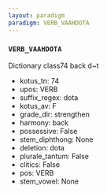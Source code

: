 ```yaml
---
layout: paradigm
paradigm: VERB_VAAHDOTA
---
```

### ` VERB_VAAHDOTA `

Dictionary class74 back d~t 
* kotus_tn: 74
* upos: VERB
* suffix_regex: dota
* kotus_av: F
* grade_dir: strengthen
* harmony: back
* possessive: False
* stem_diphthong: None
* deletion: dota
* plurale_tantum: False
* clitics: False
* pos: VERB
* stem_vowel: None
